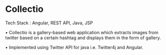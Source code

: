 # Collectio
Tech Stack : Angular, REST API, Java, JSP

• Collectio is a gallery-based web application which extracts images from twitter based on a certain hashtag and displays them in the form of gallery.

• Implemented using Twitter API for java i.e. Twitter4j and Angular.
